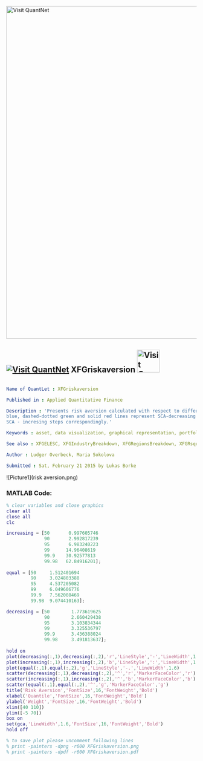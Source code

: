 
[<img src="https://github.com/QuantLet/Styleguide-and-FAQ/blob/master/pictures/banner.png" width="880" alt="Visit QuantNet">](http://quantlet.de/index.php?p=info)

## [<img src="https://github.com/QuantLet/Styleguide-and-Validation-procedure/blob/master/pictures/qloqo.png" alt="Visit QuantNet">](http://quantlet.de/) **XFGriskaversion** [<img src="https://github.com/QuantLet/Styleguide-and-Validation-procedure/blob/master/pictures/QN2.png" width="60" alt="Visit QuantNet 2.0">](http://quantlet.de/d3/ia)

```yaml

Name of QuantLet : XFGriskaversion

Published in : Applied Quantitative Finance

Description : 'Presents risk aversion calculated with respect to different methods. The dotted
blue, dashed-dotted green and solid red lines represent SCA-decreasing steps, SCA - equal steps and
SCA - incresing steps correspondingly.'

Keywords : asset, data visualization, graphical representation, portfolio, returns, risk aversion

See also : XFGELESC, XFGIndustryBreakdown, XFGRegionsBreakdown, XFGRsquared, XFGriskaversion2

Author : Ludger Overbeck, Maria Sokolova

Submitted : Sat, February 21 2015 by Lukas Borke

```

![Picture1](risk aversion.png)


### MATLAB Code:
```matlab
% clear variables and close graphics
clear all
close all
clc

increasing = [50	   0.997605746
              90	   2.992817239
              95	   6.983240223
              99      14.96408619
              99.9	  30.92577813
              99.98	  62.84916201];
        
equal = [50	    1.512401694
         90	    3.024803388
         95	    4.537205082
         99	    6.049606776
         99.9   7.562008469
         99.98	9.074410163];

decreasing = [50	    1.773619625
              90	    2.660429438
              95	    3.103834344
              99	    3.325536797
              99.9	    3.436388024
              99.98  	3.491813637];
        
hold on
plot(decreasing(:,1),decreasing(:,2),'r','LineStyle','-','LineWidth',1.6)
plot(increasing(:,1),increasing(:,2),'b','LineStyle',':','LineWidth',1.6)
plot(equal(:,1),equal(:,2),'g','LineStyle','-.','LineWidth',1.6)
scatter(decreasing(:,1),decreasing(:,2),'^','r','MarkerFaceColor','r')
scatter(increasing(:,1),increasing(:,2),'^','b','MarkerFaceColor','b')
scatter(equal(:,1),equal(:,2),'^','g','MarkerFaceColor','g')
title('Risk Aversion','FontSize',16,'FontWeight','Bold')
xlabel('Quantile','FontSize',16,'FontWeight','Bold')
ylabel('Weight','FontSize',16,'FontWeight','Bold')
xlim([40 110])
ylim([-5 70])
box on
set(gca,'LineWidth',1.6,'FontSize',16,'FontWeight','Bold')
hold off

% to save plot please uncomment following lines 
% print -painters -dpng -r600 XFGriskaversion.png
% print -painters -dpdf -r600 XFGriskaversion.pdf

```
